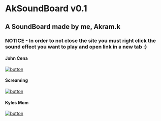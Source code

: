 # AkSoundBoard v0.1
## A SoundBoard made by me, Akram.k
### NOTICE - In order to not close the site you must right click the sound effect you want to play and open link in a new tab :)

#### John Cena
[![button](https://encrypted-tbn0.gstatic.com/images?q=tbn:ANd9GcSue2haC5qdv7_fg6d8LvAq7PKfZwqWJ5Bx5ctyDs0Pl6I-o7TG9YdpWG_tywzbrUbNX8g:https://staticg.sportskeeda.com/editor/2023/02/a7227-16752447762662-1920.jpg&usqp=CAU)](https://github.com/akbanana7/akbanana7.github.io/assets/116113592/77a085e0-e9e7-4d1c-83b1-152954a96827)

####  Screaming
[![button](https://encrypted-tbn0.gstatic.com/images?q=tbn:ANd9GcSlTl3qWZ_NOta575C_V6TLRdlVfHbyjZOyY5O_CKQh1eHSCNuzAzbrCpziWTxOfE-CY58:https://i.cbc.ca/1.5994739.1618937317!/fileImage/httpImage/image.jpg_gen/derivatives/original_780/149094479.jpg&usqp=CAU)](https://github.com/akbanana7/akbanana7.github.io/assets/116113592/958f3b03-b7a2-41e5-b787-01d22e03a09c)

#### Kyles Mom
[![button](https://encrypted-tbn0.gstatic.com/images?q=tbn:ANd9GcQtJrRKwxXU0kIJQbUtSXuPyHZEnFHQ6FfruIsgDex9s7-oQvZRPLWLiAfENZot71PHqOo:https://i1.sndcdn.com/artworks-000132811455-nhwbqz-t500x500.jpg&usqp=CAU)](https://github.com/akbanana7/akbanana7.github.io/assets/116113592/142ef344-0e0c-4899-979e-3ae692280e8d)



